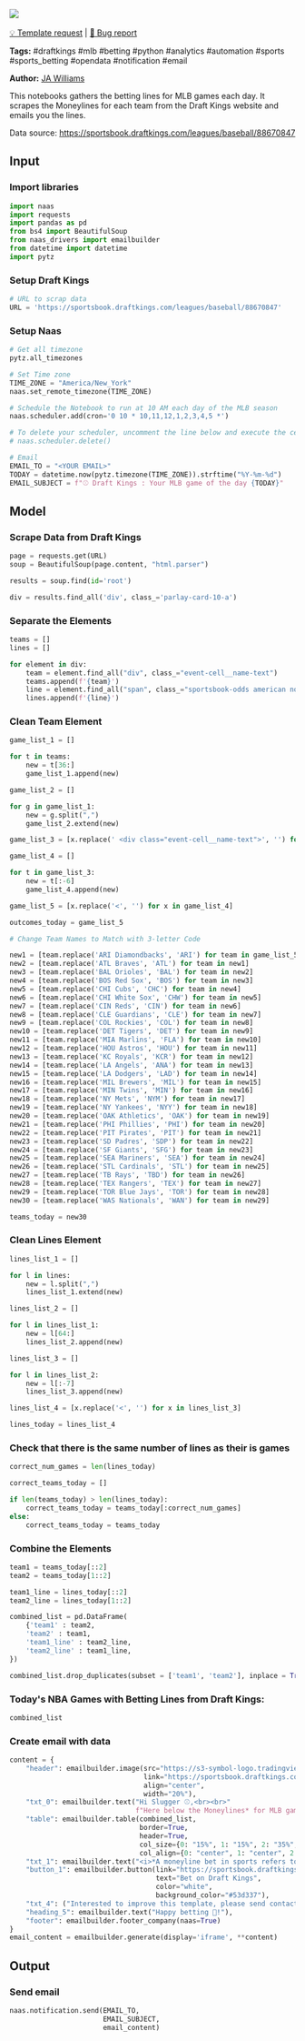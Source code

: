 <a href="https://app.naas.ai/user-redirect/naas/downloader?url=https://raw.githubusercontent.com/jupyter-naas/awesome-notebooks/master/Draft%20Kings/Draft_Kings_Get_MLB_Moneylines.ipynb" target="_parent"><img src="https://naasai-public.s3.eu-west-3.amazonaws.com/open_in_naas.svg"/></a><br><br><a href="https://github.com/jupyter-naas/awesome-notebooks/issues/new?assignees=&labels=&template=template-request.md&title=Tool+-+Action+of+the+notebook+">💡 Template request</a> | <a href="https://github.com/jupyter-naas/awesome-notebooks/issues/new?assignees=&labels=&template=bug_report.md&title=">🚨 Bug report</a>

**Tags:** #draftkings #mlb #betting #python #analytics #automation #sports #sports_betting #opendata #notification #email

**Author:** [JA Williams](https://www.linkedin.com/in/ja-williams-529517187/)

This notebooks gathers the betting lines for MLB games each day. It scrapes the Moneylines for each team from the Draft Kings website and emails you the lines.

Data source: https://sportsbook.draftkings.com/leagues/baseball/88670847

## Input

### Import libraries


```python
import naas
import requests
import pandas as pd
from bs4 import BeautifulSoup
from naas_drivers import emailbuilder
from datetime import datetime
import pytz
```

### Setup Draft Kings


```python
# URL to scrap data
URL = 'https://sportsbook.draftkings.com/leagues/baseball/88670847'
```

### Setup Naas


```python
# Get all timezone
pytz.all_timezones
```


```python
# Set Time zone
TIME_ZONE = "America/New_York"
naas.set_remote_timezone(TIME_ZONE)
```


```python
# Schedule the Notebook to run at 10 AM each day of the MLB season
naas.scheduler.add(cron='0 10 * 10,11,12,1,2,3,4,5 *')

# To delete your scheduler, uncomment the line below and execute the cell
# naas.scheduler.delete()
```


```python
# Email
EMAIL_TO = "<YOUR EMAIL>"
TODAY = datetime.now(pytz.timezone(TIME_ZONE)).strftime("%Y-%m-%d")
EMAIL_SUBJECT = f"⚾ Draft Kings : Your MLB game of the day {TODAY}"
```

## Model

### Scrape Data from Draft Kings


```python
page = requests.get(URL)
soup = BeautifulSoup(page.content, "html.parser")
```


```python
results = soup.find(id='root')
```


```python
div = results.find_all('div', class_='parlay-card-10-a')
```

### Separate the Elements


```python
teams = []
lines = []

for element in div:
    team = element.find_all("div", class_="event-cell__name-text")
    teams.append(f'{team}')
    line = element.find_all("span", class_="sportsbook-odds american no-margin default-color")
    lines.append(f'{line}')
```

### Clean Team Element


```python
game_list_1 = []

for t in teams:
    new = t[36:]
    game_list_1.append(new)

```


```python
game_list_2 = []

for g in game_list_1:
    new = g.split(",")
    game_list_2.extend(new)
```


```python
game_list_3 = [x.replace(' <div class="event-cell__name-text">', '') for x in game_list_2]
```


```python
game_list_4 = []

for t in game_list_3:
    new = t[:-6]
    game_list_4.append(new)
```


```python
game_list_5 = [x.replace('<', '') for x in game_list_4]
```


```python
outcomes_today = game_list_5
```


```python
# Change Team Names to Match with 3-letter Code

new1 = [team.replace('ARI Diamondbacks', 'ARI') for team in game_list_5]
new2 = [team.replace('ATL Braves', 'ATL') for team in new1]
new3 = [team.replace('BAL Orioles', 'BAL') for team in new2]
new4 = [team.replace('BOS Red Sox', 'BOS') for team in new3]
new5 = [team.replace('CHI Cubs', 'CHC') for team in new4]
new6 = [team.replace('CHI White Sox', 'CHW') for team in new5]
new7 = [team.replace('CIN Reds', 'CIN') for team in new6]
new8 = [team.replace('CLE Guardians', 'CLE') for team in new7]
new9 = [team.replace('COL Rockies', 'COL') for team in new8]
new10 = [team.replace('DET Tigers', 'DET') for team in new9]
new11 = [team.replace('MIA Marlins', 'FLA') for team in new10]
new12 = [team.replace('HOU Astros', 'HOU') for team in new11]
new13 = [team.replace('KC Royals', 'KCR') for team in new12]
new14 = [team.replace('LA Angels', 'ANA') for team in new13]
new15 = [team.replace('LA Dodgers', 'LAD') for team in new14]
new16 = [team.replace('MIL Brewers', 'MIL') for team in new15]
new17 = [team.replace('MIN Twins', 'MIN') for team in new16]
new18 = [team.replace('NY Mets', 'NYM') for team in new17]
new19 = [team.replace('NY Yankees', 'NYY') for team in new18]
new20 = [team.replace('OAK Athletics', 'OAK') for team in new19]
new21 = [team.replace('PHI Phillies', 'PHI') for team in new20]
new22 = [team.replace('PIT Pirates', 'PIT') for team in new21]
new23 = [team.replace('SD Padres', 'SDP') for team in new22]
new24 = [team.replace('SF Giants', 'SFG') for team in new23]
new25 = [team.replace('SEA Mariners', 'SEA') for team in new24]
new26 = [team.replace('STL Cardinals', 'STL') for team in new25]
new27 = [team.replace('TB Rays', 'TBD') for team in new26]
new28 = [team.replace('TEX Rangers', 'TEX') for team in new27]
new29 = [team.replace('TOR Blue Jays', 'TOR') for team in new28]
new30 = [team.replace('WAS Nationals', 'WAN') for team in new29]
```


```python
teams_today = new30
```

### Clean Lines Element


```python
lines_list_1 = []

for l in lines:
    new = l.split(",")
    lines_list_1.extend(new)
```


```python
lines_list_2 = []

for l in lines_list_1:
    new = l[64:]
    lines_list_2.append(new)
```


```python
lines_list_3 = []

for l in lines_list_2:
    new = l[:-7]
    lines_list_3.append(new)
```


```python
lines_list_4 = [x.replace('<', '') for x in lines_list_3]
```


```python
lines_today = lines_list_4
```

### Check that there is the same number of lines as their is games


```python
correct_num_games = len(lines_today)
```


```python
correct_teams_today = []

if len(teams_today) > len(lines_today):
    correct_teams_today = teams_today[:correct_num_games]
else:
    correct_teams_today = teams_today
```

### Combine the Elements


```python
team1 = teams_today[::2]
team2 = teams_today[1::2]

team1_line = lines_today[::2]
team2_line = lines_today[1::2]

combined_list = pd.DataFrame(
    {'team1' : team2, 
    'team2' : team1, 
    'team1_line' : team2_line, 
    'team2_line' : team1_line,
})

combined_list.drop_duplicates(subset = ['team1', 'team2'], inplace = True)
```

### Today's NBA Games with Betting Lines from Draft Kings:


```python
combined_list
```

### Create email with data


```python
content = {
    "header": emailbuilder.image(src="https://s3-symbol-logo.tradingview.com/draftkings--600.png",
                                 link="https://sportsbook.draftkings.com",
                                 align="center",
                                 width="20%"),
    "txt_0": emailbuilder.text("Hi Slugger ⚾,<br><br>"
                               f"Here below the Moneylines* for MLB games as of {TODAY} :<br>"),
    "table": emailbuilder.table(combined_list,
                                border=True,
                                header=True,
                                col_size={0: "15%", 1: "15%", 2: "35%", 3: "35%"},
                                col_align={0: "center", 1: "center", 2: "center", 3: "center"}),
    "txt_1": emailbuilder.text("<i>*A moneyline bet in sports refers to a wager on the winning team. Plus odds (+) mean that amount of money would be made on a $100 bet. (eg. +150 means if you bet $100, you would win $150 of profit, for a total return of $250). Minus odds (-) mean you would have to bet that amount of money to make $100 of profit. (eg. -150 means you would need to bet $150 to win $100 of profit, for a total return of $250).</i>"),
    "button_1": emailbuilder.button(link="https://sportsbook.draftkings.com",
                                    text="Bet on Draft Kings",
                                    color="white",
                                    background_color="#53d337"),
    "txt_4": ("Interested to improve this template, please send contact <a href='https://www.linkedin.com/in/ja-williams-529517187'>JA Williams<a/> or send a message to Naas Core Team at hello@naas.ai.<br><br>"),
    "heading_5": emailbuilder.text("Happy betting 💸!"),
    "footer": emailbuilder.footer_company(naas=True)
}
email_content = emailbuilder.generate(display='iframe', **content)
```

## Output

### Send email


```python
naas.notification.send(EMAIL_TO,
                       EMAIL_SUBJECT,
                       email_content)
```
